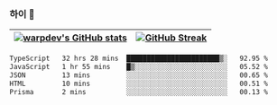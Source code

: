 
### 하이 👋
[![warpdev's GitHub stats](https://github-readme-stats.vercel.app/api?username=warpdev&show_icons=true&theme=vue-dark)](#) |[![GitHub Streak](https://github-readme-streak-stats.herokuapp.com/?user=warpdev&theme=dark)](#)
--- | --- |
<!--START_SECTION:waka-->

```txt
TypeScript   32 hrs 28 mins  ███████████████████████▒░   92.95 %
JavaScript   1 hr 55 mins    █▒░░░░░░░░░░░░░░░░░░░░░░░   05.52 %
JSON         13 mins         ░░░░░░░░░░░░░░░░░░░░░░░░░   00.65 %
HTML         10 mins         ░░░░░░░░░░░░░░░░░░░░░░░░░   00.51 %
Prisma       2 mins          ░░░░░░░░░░░░░░░░░░░░░░░░░   00.13 %
```

<!--END_SECTION:waka-->

<!--
**warpdev/warpdev** is a ✨ _special_ ✨ repository because its `README.md` (this file) appears on your GitHub profile.

Here are some ideas to get you started:

- 🔭 I’m currently working on ...
- 🌱 I’m currently learning ...
- 👯 I’m looking to collaborate on ...
- 🤔 I’m looking for help with ...
- 💬 Ask me about ...
- 📫 How to reach me: ...
- 😄 Pronouns: ...
- ⚡ Fun fact: ...
-->
